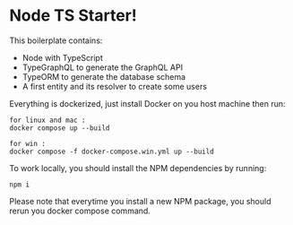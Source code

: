 # Node TS Starter!

This boilerplate contains:

- Node with TypeScript
- TypeGraphQL to generate the GraphQL API
- TypeORM to generate the database schema
- A first entity and its resolver to create some users

Everything is dockerized, just install Docker on you host machine then run:

```
for linux and mac :
docker compose up --build

for win :
docker compose -f docker-compose.win.yml up --build
```

To work locally, you should install the NPM dependencies by running:

```
npm i
```

Please note that everytime you install a new NPM package, you should rerun you docker compose command.
